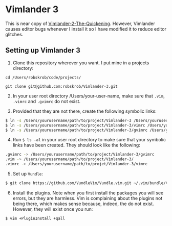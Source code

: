 # Vimlander 3

This is near copy of [Vimlander-2-The-Quickening](https://github.com/spicycode/Vimlander-2-The-Quickening). However, Vimlander causes editor bugs whenever I install it so I have modified it to reduce editor glitches.

## Setting up Vimlander 3

1. Clone this repository wherever you want. I put mine in a projects directory:
```
cd /Users/robskrob/code/projects/

git clone git@github.com:robskrob/Vimlander-3.git
```

2. In your user root directory /Users/your-user-name, make sure that `.vim`, `.vimrc` and `.gvimrc` do not exist.

3. Provided that they are not there, create the following symbolic links:

```bash
$ ln -s /Users/yourusername/path/to/project/Vimlander-3 /Users/yourusername/.vim
$ ln -s /Users/yourusername/path/to/project/Vimlander-3/vimrc /Users/yourusername/.vimrc
$ ln -s /Users/yourusername/path/to/project/Vimlander-3/gvimrc /Users/yourusername/.gvimrc
```

4. Run `$ ls -al` in your user root directory to make sure that your symbolic links have been created. They should look like the following:

```bash
.gvimrc -> /Users/yourusername/path/to/project/Vimlander-3/gvimrc
.vim -> /Users/yourusername/path/to/project/Vimlander-3/
.vimrc -> /Users/yourusername/path/to/projet/Vimlander-3/vimrc
```

5. Set up `Vundle`:
```bash
$ git clone https://github.com/VundleVim/Vundle.vim.git ~/.vim/bundle/Vundle.vim
```

6. Install the plugins. Note when you first install the packages you will see errors, but they are harmless. Vim is complaining about the plugins not being there, which makes sense because, indeed, the do not exist. However, they will exist once you run:
```bash
$ vim +PluginInstall +qall
```
